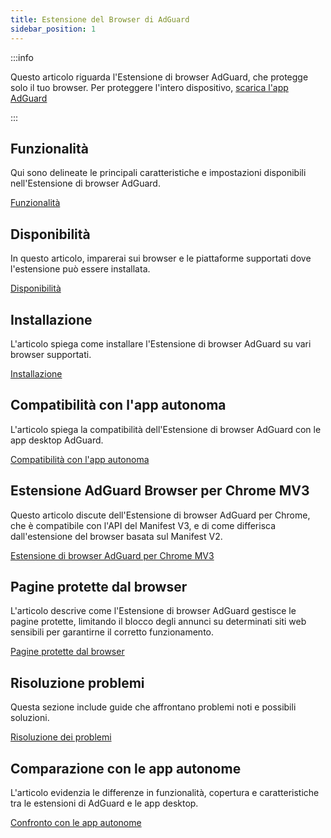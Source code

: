 ```yaml
---
title: Estensione del Browser di AdGuard
sidebar_position: 1
---
```


:::info

Questo articolo riguarda l'Estensione di browser AdGuard, che protegge solo il tuo browser. Per proteggere l'intero dispositivo, [scarica l'app AdGuard](https://adguard.com/download.html?auto=true)

:::

## Funzionalità

Qui sono delineate le principali caratteristiche e impostazioni disponibili nell'Estensione di browser AdGuard.

[Funzionalità](/adguard-browser-extension/features)

## Disponibilità

In questo articolo, imparerai sui browser e le piattaforme supportati dove l'estensione può essere installata.

[Disponibilità](/adguard-browser-extension/availability)

## Installazione

L'articolo spiega come installare l'Estensione di browser AdGuard su vari browser supportati.

[Installazione](/adguard-browser-extension/installation)

## Compatibilità con l'app autonoma

L'articolo spiega la compatibilità dell'Estensione di browser AdGuard con le app desktop AdGuard.

[Compatibilità con l'app autonoma](/adguard-browser-extension/compatibility)

## Estensione AdGuard Browser per Chrome MV3

Questo articolo discute dell'Estensione di browser AdGuard per Chrome, che è compatibile con l'API del Manifest V3, e di come differisca dall'estensione del browser basata sul Manifest V2.

[Estensione di browser AdGuard per Chrome MV3](/adguard-browser-extension/mv3-version/)

## Pagine protette dal browser

L'articolo descrive come l'Estensione di browser AdGuard gestisce le pagine protette, limitando il blocco degli annunci su determinati siti web sensibili per garantirne il corretto funzionamento.

[Pagine protette dal browser](/adguard-browser-extension/protected-pages)

## Risoluzione problemi

Questa sezione include guide che affrontano problemi noti e possibili soluzioni.

[Risoluzione dei problemi](/adguard-browser-extension/solving-problems)

## Comparazione con le app autonome

L'articolo evidenzia le differenze in funzionalità, copertura e caratteristiche tra le estensioni di AdGuard e le app desktop.

[Confronto con le app autonome](/adguard-browser-extension/comparison-standalone)
